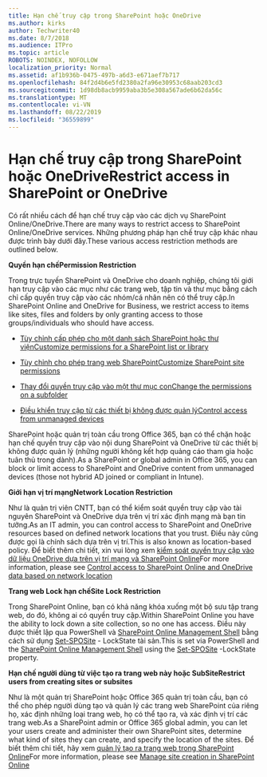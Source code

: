 ```yaml
---
title: Hạn chế truy cập trong SharePoint hoặc OneDrive
ms.author: kirks
author: Techwriter40
ms.date: 8/7/2018
ms.audience: ITPro
ms.topic: article
ROBOTS: NOINDEX, NOFOLLOW
localization_priority: Normal
ms.assetid: af1b936b-0475-497b-a6d3-e671aef7b717
ms.openlocfilehash: 84f2d4b6e5fd2380a2fa96e30953c68aab203cd3
ms.sourcegitcommit: 1d98db8acb9959aba3b5e308a567ade6b62da56c
ms.translationtype: MT
ms.contentlocale: vi-VN
ms.lasthandoff: 08/22/2019
ms.locfileid: "36559899"
---
```

# <a name="restrict-access-in-sharepoint-or-onedrive"></a><span data-ttu-id="aaca2-102">Hạn chế truy cập trong SharePoint hoặc OneDrive</span><span class="sxs-lookup"><span data-stu-id="aaca2-102">Restrict access in SharePoint or OneDrive</span></span>

<span data-ttu-id="aaca2-103">Có rất nhiều cách để hạn chế truy cập vào các dịch vụ SharePoint Online/OneDrive.</span><span class="sxs-lookup"><span data-stu-id="aaca2-103">There are many ways to restrict access to SharePoint Online/OneDrive services.</span></span> <span data-ttu-id="aaca2-104">Những phương pháp hạn chế truy cập khác nhau được trình bày dưới đây.</span><span class="sxs-lookup"><span data-stu-id="aaca2-104">These various access restriction methods are outlined below.</span></span> 

<span data-ttu-id="aaca2-105">**Quyền hạn chế**</span><span class="sxs-lookup"><span data-stu-id="aaca2-105">**Permission Restriction**</span></span>

<span data-ttu-id="aaca2-106">Trong trực tuyến SharePoint và OneDrive cho doanh nghiệp, chúng tôi giới hạn truy cập vào các mục như các trang web, tập tin và thư mục bằng cách chỉ cấp quyền truy cập vào các nhóm/cá nhân nên có thể truy cập.</span><span class="sxs-lookup"><span data-stu-id="aaca2-106">In SharePoint Online and OneDrive for Business, we restrict access to items like sites, files and folders by only granting access to those groups/individuals who should have access.</span></span>

- [<span data-ttu-id="aaca2-107">Tùy chỉnh cấp phép cho một danh sách SharePoint hoặc thư viện</span><span class="sxs-lookup"><span data-stu-id="aaca2-107">Customize permissions for a SharePoint list or library</span></span>](https://support.office.com/article/Customize-permissions-for-a-SharePoint-list-or-library-02d770f3-59eb-4910-a608-5f84cc297782)

- [<span data-ttu-id="aaca2-108">Tùy chỉnh cho phép trang web SharePoint</span><span class="sxs-lookup"><span data-stu-id="aaca2-108">Customize SharePoint site permissions</span></span>](https://docs.microsoft.com/sharepoint/customize-sharepoint-site-permissions)

- [<span data-ttu-id="aaca2-109">Thay đổi quyền truy cập vào một thư mục con</span><span class="sxs-lookup"><span data-stu-id="aaca2-109">Change the permissions on a subfolder</span></span>](https://support.office.com/article/Change-the-permissions-on-a-subfolder-5427BD7C-F20A-4F75-8CF2-5359DD45A1A6)

- [<span data-ttu-id="aaca2-110">Điều khiển truy cập từ các thiết bị không được quản lý</span><span class="sxs-lookup"><span data-stu-id="aaca2-110">Control access from unmanaged devices</span></span>](https://docs.microsoft.com/sharepoint/control-access-from-unmanaged-devices)

<span data-ttu-id="aaca2-111">SharePoint hoặc quản trị toàn cầu trong Office 365, bạn có thể chặn hoặc hạn chế quyền truy cập vào nội dung SharePoint và OneDrive từ các thiết bị không được quản lý (những người không kết hợp quảng cáo tham gia hoặc tuân thủ trong dành).</span><span class="sxs-lookup"><span data-stu-id="aaca2-111">As a SharePoint or global admin in Office 365, you can block or limit access to SharePoint and OneDrive content from unmanaged devices (those not hybrid AD joined or compliant in Intune).</span></span>

<span data-ttu-id="aaca2-112">**Giới hạn vị trí mạng**</span><span class="sxs-lookup"><span data-stu-id="aaca2-112">**Network Location Restriction**</span></span>

<span data-ttu-id="aaca2-113">Như là quản trị viên CNTT, bạn có thể kiểm soát quyền truy cập vào tài nguyên SharePoint và OneDrive dựa trên vị trí xác định mạng mà bạn tin tưởng.</span><span class="sxs-lookup"><span data-stu-id="aaca2-113">As an IT admin, you can control access to SharePoint and OneDrive resources based on defined network locations that you trust.</span></span> <span data-ttu-id="aaca2-114">Điều này cũng được gọi là chính sách dựa trên vị trí.</span><span class="sxs-lookup"><span data-stu-id="aaca2-114">This is also known as location-based policy.</span></span> <span data-ttu-id="aaca2-115">Để biết thêm chi tiết, xin vui lòng xem [kiểm soát quyền truy cập vào dữ liệu OneDrive dựa trên vị trí mạng và SharePoint Online](https://docs.microsoft.com/sharepoint/control-access-based-on-network-location)</span><span class="sxs-lookup"><span data-stu-id="aaca2-115">For more information, please see [Control access to SharePoint Online and OneDrive data based on network location](https://docs.microsoft.com/sharepoint/control-access-based-on-network-location)</span></span>

<span data-ttu-id="aaca2-116">**Trang web Lock hạn chế**</span><span class="sxs-lookup"><span data-stu-id="aaca2-116">**Site Lock Restriction**</span></span> 

<span data-ttu-id="aaca2-117">Trong SharePoint Online, bạn có khả năng khóa xuống một bộ sưu tập trang web, do đó, không ai có quyền truy cập.</span><span class="sxs-lookup"><span data-stu-id="aaca2-117">Within SharePoint Online you have the ability to lock down a site collection, so no one has access.</span></span> <span data-ttu-id="aaca2-118">Điều này được thiết lập qua PowerShell và [SharePoint Online Management Shell](https://docs.microsoft.com/powershell/sharepoint/sharepoint-online/connect-sharepoint-online?view=sharepoint-ps) bằng cách sử dụng [Set-SPOSite](https://docs.microsoft.com/powershell/module/sharepoint-online/set-sposite?view=sharepoint-ps) - LockState tài sản.</span><span class="sxs-lookup"><span data-stu-id="aaca2-118">This is set via PowerShell and the [SharePoint Online Management Shell](https://docs.microsoft.com/powershell/sharepoint/sharepoint-online/connect-sharepoint-online?view=sharepoint-ps) using the [Set-SPOSite](https://docs.microsoft.com/powershell/module/sharepoint-online/set-sposite?view=sharepoint-ps) -LockState property.</span></span>

<span data-ttu-id="aaca2-119">**Hạn chế người dùng từ việc tạo ra trang web này hoặc SubSite**</span><span class="sxs-lookup"><span data-stu-id="aaca2-119">**Restrict users from creating sites or subsites**</span></span>

<span data-ttu-id="aaca2-120">Như là một quản trị SharePoint hoặc Office 365 quản trị toàn cầu, bạn có thể cho phép người dùng tạo và quản lý các trang web SharePoint của riêng họ, xác định những loại trang web, họ có thể tạo ra, và xác định vị trí các trang web.</span><span class="sxs-lookup"><span data-stu-id="aaca2-120">As a SharePoint admin or Office 365 global admin, you can let your users create and administer their own SharePoint sites, determine what kind of sites they can create, and specify the location of the sites.</span></span> <span data-ttu-id="aaca2-121">Để biết thêm chi tiết, hãy xem [quản lý tạo ra trang web trong SharePoint Online](https://docs.microsoft.com/sharepoint/manage-site-creation)</span><span class="sxs-lookup"><span data-stu-id="aaca2-121">For more information, please see [Manage site creation in SharePoint Online](https://docs.microsoft.com/sharepoint/manage-site-creation)</span></span>

